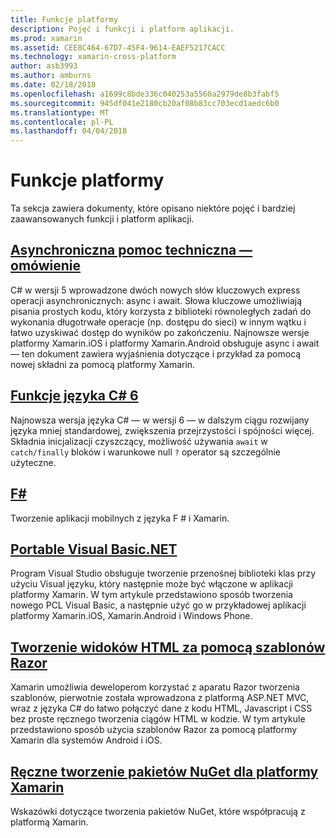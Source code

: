 ```yaml
---
title: Funkcje platformy
description: Pojęć i funkcji i platform aplikacji.
ms.prod: xamarin
ms.assetid: CEE8C464-67D7-45F4-9614-EAEF5217CACC
ms.technology: xamarin-cross-platform
author: asb3993
ms.author: amburns
ms.date: 02/18/2018
ms.openlocfilehash: a1699c8bde336c040253a5560a2979de8b3fabf5
ms.sourcegitcommit: 945df041e2180cb20af08b83cc703ecd1aedc6b0
ms.translationtype: MT
ms.contentlocale: pl-PL
ms.lasthandoff: 04/04/2018
---
```

# <a name="platform-features"></a>Funkcje platformy

Ta sekcja zawiera dokumenty, które opisano niektóre pojęć i bardziej zaawansowanych funkcji i platform aplikacji.

##  <a name="async-support-overviewcross-platformplatformasyncmd"></a>[Asynchroniczna pomoc techniczna — omówienie](~/cross-platform/platform/async.md)

C# w wersji 5 wprowadzone dwóch nowych słów kluczowych express operacji asynchronicznych: async i await. Słowa kluczowe umożliwiają pisania prostych kodu, który korzysta z biblioteki równoległych zadań do wykonania długotrwałe operacje (np. dostępu do sieci) w innym wątku i łatwo uzyskiwać dostęp do wyników po zakończeniu. Najnowsze wersje platformy Xamarin.iOS i platformy Xamarin.Android obsługuje async i await — ten dokument zawiera wyjaśnienia dotyczące i przykład za pomocą nowej składni za pomocą platformy Xamarin.

## <a name="c-6-language-featurescross-platformplatformcsharp-sixmd"></a>[Funkcje języka C# 6](~/cross-platform/platform/csharp-six.md)

Najnowsza wersja języka C# — w wersji 6 — w dalszym ciągu rozwijany języka mniej standardowej, zwiększenia przejrzystości i spójności więcej. Składnia inicjalizacji czyszczący, możliwość używania `await` w `catch/finally` bloków i warunkowe null `?` operator są szczególnie użyteczne.

## <a name="ffsharpindexmd"></a>[F#](fsharp/index.md)

Tworzenie aplikacji mobilnych z języka F # i Xamarin.

##  <a name="portable-visual-basicnetcross-platformplatformvisual-basicindexmd"></a>[Portable Visual Basic.NET](~/cross-platform/platform/visual-basic/index.md)

Program Visual Studio obsługuje tworzenie przenośnej biblioteki klas przy użyciu Visual języku, który następnie może być włączone w aplikacji platformy Xamarin. W tym artykule przedstawiono sposób tworzenia nowego PCL Visual Basic, a następnie użyć go w przykładowej aplikacji platformy Xamarin.iOS, Xamarin.Android i Windows Phone.

##  <a name="building-html-views-using-razor-templatescross-platformplatformrazor-html-templatesindexmd"></a>[Tworzenie widoków HTML za pomocą szablonów Razor](~/cross-platform/platform/razor-html-templates/index.md)

Xamarin umożliwia deweloperom korzystać z aparatu Razor tworzenia szablonów, pierwotnie została wprowadzona z platformą ASP.NET MVC, wraz z języka C# do łatwo połączyć dane z kodu HTML, Javascript i CSS bez proste ręcznego tworzenia ciągów HTML w kodzie.
W tym artykule przedstawiono sposób użycia szablonów Razor za pomocą platformy Xamarin dla systemów Android i iOS.

##  <a name="manually-creating-nuget-packages-for-xamarincross-platformapp-fundamentalsnuget-manualmd"></a>[Ręczne tworzenie pakietów NuGet dla platformy Xamarin](~/cross-platform/app-fundamentals/nuget-manual.md)

Wskazówki dotyczące tworzenia pakietów NuGet, które współpracują z platformą Xamarin.
